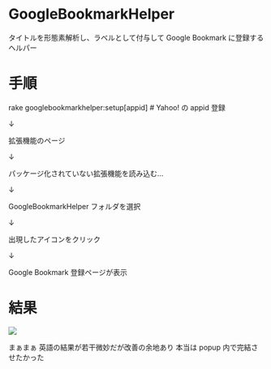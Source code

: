 GoogleBookmarkHelper
===========

タイトルを形態素解析し、ラベルとして付与して Google Bookmark に登録するヘルパー

# 手順

rake googlebookmarkhelper:setup[appid]  # Yahoo! の appid 登録

↓

拡張機能のページ

↓

パッケージ化されていない拡張機能を読み込む...

↓

GoogleBookmarkHelper フォルダを選択

↓

出現したアイコンをクリック

↓

Google Bookmark 登録ページが表示

# 結果

![](http://gyazo.com/2f1e63b1ff19d1b5a68eac4206b7b0a6)

まぁまぁ
英語の結果が若干微妙だが改善の余地あり
本当は popup 内で完結させたかった
